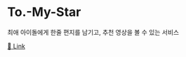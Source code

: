 # To.-My-Star
최애 아이돌에게 한줄 편지를 남기고, 추천 영상을 볼 수 있는 서비스

[🩶 Link](http://tosilverstar.dothome.co.kr/To.%20My%20Star.html)
